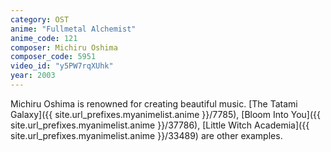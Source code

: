 ```yaml
---
category: OST
anime: "Fullmetal Alchemist"
anime_code: 121
composer: Michiru Oshima
composer_code: 5951
video_id: "y5PW7rqXUhk"
year: 2003
---
```

Michiru Oshima is renowned for creating beautiful music. [The Tatami Galaxy]({{ site.url_prefixes.myanimelist.anime }}/7785), [Bloom Into You]({{ site.url_prefixes.myanimelist.anime }}/37786), [Little Witch Academia]({{ site.url_prefixes.myanimelist.anime }}/33489) are other examples.
